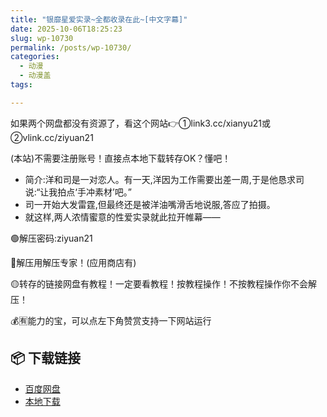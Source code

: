 ```yaml
---
title: "银靡星爱实录~全都收录在此~[中文字幕]"
date: 2025-10-06T18:25:23
slug: wp-10730
permalink: /posts/wp-10730/
categories:
  - 动漫
  - 动漫盖
tags:

---
```


如果两个网盘都没有资源了，看这个网站👉①link3.cc/xianyu21或②vlink.cc/ziyuan21

(本站)不需要注册账号！直接点本地下载转存OK？懂吧！

*   简介:洋和司是一对恋人。有一天,洋因为工作需要出差一周,于是他恳求司说:“让我拍点‘手冲素材’吧。”
*   司一开始大发雷霆,但最终还是被洋油嘴滑舌地说服,答应了拍摄。
*   就这样,两人浓情蜜意的性爱实录就此拉开帷幕——

🟢解压密码:ziyuan21

🔵解压用解压专家！(应用商店有)

🟡转存的链接网盘有教程！一定要看教程！按教程操作！不按教程操作你不会解压！

💰🈶能力的宝，可以点左下角赞赏支持一下网站运行

## 📦 下载链接
- [百度网盘](https://blziyuan21.com/pay-download/10730?key=d3f1e21c95&down_id=0)
- [本地下载](https://blziyuan21.com/pay-download/10730?key=d3f1e21c95&down_id=1)

